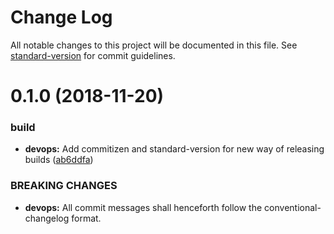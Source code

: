 # Change Log

All notable changes to this project will be documented in this file. See [standard-version](https://github.com/conventional-changelog/standard-version) for commit guidelines.

<a name="0.1.0"></a>
# 0.1.0 (2018-11-20)


### build

* **devops:** Add commitizen and standard-version for new way of releasing builds ([ab6ddfa](https://github.com/dagerikhl/paycheck-of-existence/commit/ab6ddfa))


### BREAKING CHANGES

* **devops:** All commit messages shall henceforth follow the conventional-changelog format.
